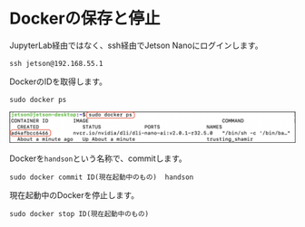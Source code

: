# Dockerの保存と停止

JupyterLab経由ではなく、ssh経由でJetson Nanoにログインします。

```
ssh jetson@192.168.55.1
```

DockerのIDを取得します。

```
sudo docker ps
```

![](./img/docker01.jpg)


Dockerを`handson`という名称で、commitします。

```
sudo docker commit ID(現在起動中のもの)  handson
```

現在起動中のDockerを停止します。

```
sudo docker stop ID(現在起動中のもの)
```

